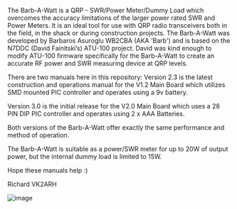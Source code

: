 The Barb-A-Watt is a QRP - SWR/Power Meter/Dummy Load which overcomes the accuracy limitations of the larger power rated SWR and Power Meters. It is an ideal tool for use with QRP radio transceivers both in the field, in the shack or during construction projects. The Barb-A-Watt was developed by Barbaros Asuroglu WB2CBA (AKA 'Barb') and is based on the N7DDC (David Fainitski’s) ATU-100 project. David was kind enough to modify ATU-100 firmware specifically for the Barb-A-Watt to create an accurate RF power and SWR measuring device at QRP levels.

There are two manuals here in this repository:
  Version 2.3 is the latest construction and operations manual for the V1.2 Main Board which utilizes SMD mounted PIC controller and operates using a 9v battery.

  Version 3.0 is the initial release for the V2.0 Main Board which uses a 28 PIN DIP PIC controller and operates using 2 x AAA Batteries.

Both versions of the Barb-A-Watt offer exactly the same performance and method of operation.

The Barb-A-Watt is suitable as a power/SWR meter for up to 20W of output power, but the internal dummy load is limited to 15W.

Hope these manuals help :) 

Richard VK2ARH

![image](https://github.com/user-attachments/assets/4d53bf9d-33ca-4fdd-8f94-b4202cdcf9a9)

